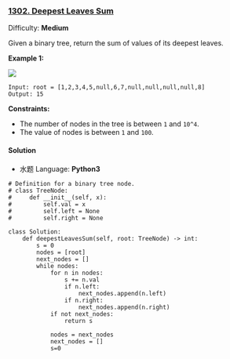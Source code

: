 ### [1302\. Deepest Leaves Sum](https://leetcode.com/contest/biweekly-contest-16/problems/deepest-leaves-sum/)

Difficulty: **Medium**

Given a binary tree, return the sum of values of its deepest leaves.

**Example 1:**

**![](https://assets.leetcode.com/uploads/2019/07/31/1483_ex1.png)**

```
Input: root = [1,2,3,4,5,null,6,7,null,null,null,null,8]
Output: 15
```

**Constraints:**

*   The number of nodes in the tree is between `1` and `10^4`.
*   The value of nodes is between `1` and `100`.

#### Solution
- 水题
Language: **Python3**

```python3
# Definition for a binary tree node.
# class TreeNode:
#     def __init__(self, x):
#         self.val = x
#         self.left = None
#         self.right = None
​
class Solution:
    def deepestLeavesSum(self, root: TreeNode) -> int:
        s = 0
        nodes = [root]
        next_nodes = []
        while nodes:
            for n in nodes:
                s += n.val
                if n.left:
                    next_nodes.append(n.left)
                if n.right:
                    next_nodes.append(n.right)
            if not next_nodes:
                return s
            
            nodes = next_nodes
            next_nodes = []
            s=0
```